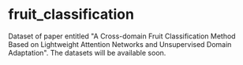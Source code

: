# fruit_classification
Dataset of paper entitled "A Cross-domain Fruit Classification Method Based on Lightweight Attention Networks and Unsupervised Domain Adaptation".
The datasets will be available soon.
